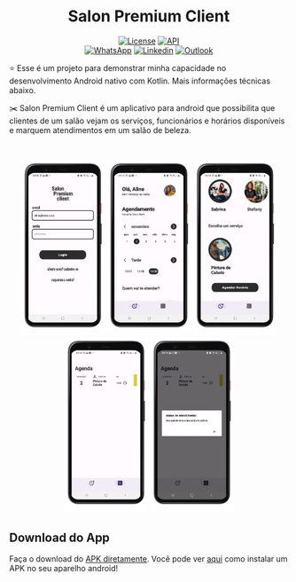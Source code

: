 <h1 align="center">Salon Premium Client</h1>

<p align="center">
  <a href="https://opensource.org/licenses/Apache-2.0"><img alt="License" src="https://img.shields.io/badge/License-Apache%202.0-blue.svg"/></a>
  <a href="https://android-arsenal.com/api?level=24"><img src="https://img.shields.io/badge/API-24%2B-brightgreen.svg?style=flat" border="0" alt="API"></a>
  <br>
  <a href="https://wa.me/+5511961422254"><img alt="WhatsApp" src="https://img.shields.io/badge/WhatsApp-25D366?style=for-the-badge&logo=whatsapp&logoColor=white"/></a>
  <a href="https://www.linkedin.com/in/rubens-francisco-125529162/"><img alt="Linkedin" src="https://img.shields.io/badge/LinkedIn-0077B5?style=for-the-badge&logo=linkedin&logoColor=white"/></a>
  <a href="mailto:rubens_assis@outlook.com.br"><img alt="Outlook" src="https://img.shields.io/badge/Microsoft_Outlook-0078D4?style=for-the-badge&logo=microsoft-outlook&logoColor=white"/></a>
</p>

<p align="center">  

⭐ Esse é um projeto para demonstrar minha capacidade no desenvolvimento Android nativo com Kotlin. Mais informações técnicas abaixo.

✂️ Salon Premium Client é um aplicativo para android que possibilita que clientes de um salão vejam os serviços, funcionários e horários disponíveis e marquem atendimentos em um salão de beleza.

</p>

</br>

<p float="left" align="center">


<img alt="screenshot" width="30%" src="app/src/main/appscreenshots/1-portrait.png"/>
<img alt="screenshot" width="30%" src="app/src/main/appscreenshots/6-portrait.png"/>
<img alt="screenshot" width="30%" src="app/src/main/appscreenshots/3-portrait.png"/>
<img alt="screenshot" width="30%" src="app/src/main/appscreenshots/4-portrait.png"/>
<img alt="screenshot" width="30%" src="app/src/main/appscreenshots/5-portrait.png"/>

</p>

## Download do App

Faça o download do <a href="apk/app-debug.apk?raw=true">APK diretamente</a>. Você pode ver <a href="https://www.google.com/search?q=como+instalar+um+apk+no+android">aqui</a> como instalar um APK no seu aparelho android!
